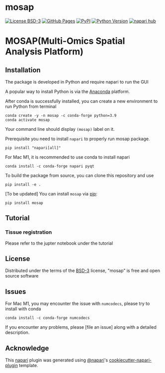 # mosap

[![License BSD-3](https://img.shields.io/pypi/l/mosap.svg?color=green)](https://github.com/minhtran1309/mosap/LICENSE)
[![GitHub Pages](https://img.shields.io/badge/docs-sphinx-blue)](https://github.com/BiomedicalMachineLearning/MOSAP)
[![PyPI](https://img.shields.io/pypi/v/mosap.svg?color=green)](https://pypi.org/project/mosap)
[![Python Version](https://img.shields.io/pypi/pyversions/mosap.svg?color=green)](https://python.org)
[![napari hub](https://img.shields.io/endpoint?url=https://api.napari-hub.org/shields/mosap)](https://napari-hub.org/plugins/mosap)

# MOSAP(Multi-Omics Spatial Analysis Platform)

## Installation





The package is developed in Python and require napari to run the GUI

A popular way to install Python is via the [Anaconda](https://www.anaconda.com/products/individual) platform. 

After conda is successfully installed, you can create a new environment to run Python from terminal

```
conda create -y -n mosap -c conda-forge python=3.9
conda activate mosap
```
Your command line should display `(mosap)` label on it.

Prerequisite
you need to install `napari` to properly run mosap package.

```
pip install "napari[all]"
```

For Mac M1, it is recommended to use conda to install napari

```
conda install -c conda-forge napari pyqt
```

To build the package from source, you can clone this repository and use

```
pip install -e .
```

[To be updated] You can install `mosap` via [pip]:

    pip install mosap


## Tutorial

### Tissue registration
Please refer to the jupter notebook under the tutorial
### 

## License

Distributed under the terms of the [BSD-3] license,
"mosap" is free and open source software

## Issues
For Mac M1, you may encounter the issue with `numcodecs`, please try to install with conda

```
conda install -c conda-forge numcodecs
```

If you encounter any problems, please [file an issue] along with a detailed description.

[napari]: https://github.com/napari/napari
[Cookiecutter]: https://github.com/audreyr/cookiecutter
[@napari]: https://github.com/napari
[MIT]: http://opensource.org/licenses/MIT
[BSD-3]: http://opensource.org/licenses/BSD-3-Clause
[GNU GPL v3.0]: http://www.gnu.org/licenses/gpl-3.0.txt
[GNU LGPL v3.0]: http://www.gnu.org/licenses/lgpl-3.0.txt
[Apache Software License 2.0]: http://www.apache.org/licenses/LICENSE-2.0
[Mozilla Public License 2.0]: https://www.mozilla.org/media/MPL/2.0/index.txt
[cookiecutter-napari-plugin]: https://github.com/napari/cookiecutter-napari-plugin

[napari]: https://github.com/napari/napari
[tox]: https://tox.readthedocs.io/en/latest/
[pip]: https://pypi.org/project/pip/
[PyPI]: https://pypi.org/

## Acknowledge

This [napari] plugin was generated using [@napari]'s [cookiecutter-napari-plugin] template.